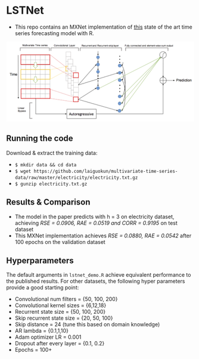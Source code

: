 # LSTNet

- This repo contains an MXNet implementation of [this](https://arxiv.org/pdf/1703.07015.pdf) state of the art time series forecasting model with R.

![](./docs/model_architecture.png)

## Running the code
Download & extract the training data:

- `$ mkdir data && cd data`
- `$ wget https://github.com/laiguokun/multivariate-time-series-data/raw/master/electricity/electricity.txt.gz`
- `$ gunzip electricity.txt.gz`

## Results & Comparison

- The model in the paper predicts with h = 3 on electricity dataset, achieving *RSE = 0.0906, RAE = 0.0519 and CORR = 0.9195* on test dataset
- This MXNet implementation achieves *RSE = 0.0880, RAE = 0.0542* after 100 epochs on the validation dataset

## Hyperparameters

The default arguments in `lstnet_demo.R` achieve equivalent performance to the published results. For other datasets, the following hyper parameters provide a good starting point:

- Convolutional num filters  = {50, 100, 200}
- Convolutional kernel sizes = {6,12,18}
- Recurrent state size = {50, 100, 200}
- Skip recurrent state size = {20, 50, 100}
- Skip distance = 24 (tune this based on domain knowledge)
- AR lambda = {0.1,1,10}
- Adam optimizer LR = 0.001
- Dropout after every layer =  {0.1, 0.2}
- Epochs = 100+
